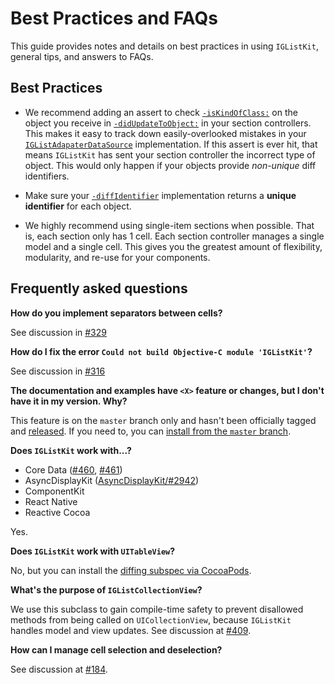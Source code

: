 # Best Practices and FAQs

This guide provides notes and details on best practices in using `IGListKit`, general tips, and answers to FAQs.

## Best Practices

- We recommend adding an assert to check [`-isKindOfClass:`](https://developer.apple.com/reference/objectivec/1418956-nsobject/1418511-iskindofclass) on the object you receive in [`-didUpdateToObject:`](https://instagram.github.io/IGListKit/Protocols/IGListSectionType.html#/c:objc(pl)IGListSectionType(im)didUpdateToObject:) in your section controllers. 
This makes it easy to track down easily-overlooked mistakes in your [`IGListAdapaterDataSource`](https://instagram.github.io/IGListKit/Protocols/IGListAdapterDataSource.html#/c:objc(pl)IGListAdapterDataSource(im)listAdapter:sectionControllerForObject:) implementation. 
If this assert is ever hit, that means `IGListKit` has sent your section controller the incorrect type of object. 
This would only happen if your objects provide *non-unique* diff identifiers. 

- Make sure your [`-diffIdentifier`](https://instagram.github.io/IGListKit/Protocols/IGListDiffable.html#/c:objc(pl)IGListDiffable(im)diffIdentifier) implementation returns a **unique identifier** for each object.

- We highly recommend using single-item sections when possible. That is, each section only has 1 cell. Each section controller manages a single model and a single cell. This gives you the greatest amount of flexibility, modularity, and re-use for your components.

## Frequently asked questions

**How do you implement separators between cells?**

See discussion in [#329](https://github.com/Instagram/IGListKit/issues/329)

**How do I fix the error `Could not build Objective-C module 'IGListKit'`?**

See discussion in [#316](https://github.com/Instagram/IGListKit/issues/316)

**The documentation and examples have `<X>` feature or changes, but I don't have it in my version. Why?**

This feature is on the `master` branch only and hasn't been officially tagged and [released](https://github.com/Instagram/IGListKit/releases). If you need to, you can [install from the `master` branch](https://instagram.github.io/IGListKit/installation.html).

**Does `IGListKit` work with...?**

- Core Data ([#460](https://github.com/Instagram/IGListKit/issues/460), [#461](https://github.com/Instagram/IGListKit/issues/461))
- AsyncDisplayKit ([AsyncDisplayKit/#2942](https://github.com/facebook/AsyncDisplayKit/pull/2942))
- ComponentKit
- React Native
- Reactive Cocoa

Yes.

**Does `IGListKit` work with `UITableView`?**

No, but you can install the [diffing subspec via CocoaPods]((https://instagram.github.io/IGListKit/installation.html)).

**What's the purpose of `IGListCollectionView`?**

We use this subclass to gain compile-time safety to prevent disallowed methods from being called on `UICollectionView`, because `IGListKit` handles model and view updates. See discussion at [#409](https://github.com/Instagram/IGListKit/issues/409).

**How can I manage cell selection and deselection?**

See discussion at [#184](https://github.com/Instagram/IGListKit/issues/184).
